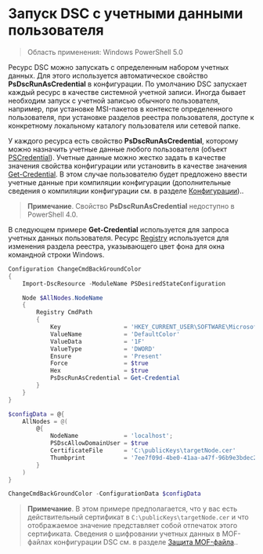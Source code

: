 # Запуск DSC с учетными данными пользователя 

> Область применения: Windows PowerShell 5.0

Ресурс DSC можно запускать с определенным набором учетных данных. Для этого используется автоматическое свойство **PsDscRunAsCredential** в конфигурации. 
По умолчанию DSC запускает каждый ресурс в качестве системной учетной записи. 
Иногда бывает необходим запуск с учетной записью обычного пользователя, например, при установке MSI-пакетов в контексте определенного пользователя, при установке разделов реестра пользователя, доступе к конкретному локальному каталогу пользователя или сетевой папке.

У каждого ресурса есть свойство **PsDscRunAsCredential**, которому можно назначить учетные данные любого пользователя (объект [PSCredential](https://msdn.microsoft.com/en-us/library/ms572524(v=VS.85).aspx)).
Учетные данные можно жестко задать в качестве значения свойства конфигурации или установить в качестве значения [Get-Credential](https://technet.microsoft.com/en-us/library/hh849815.aspx).
В этом случае пользователю будет предложено ввести учетные данные при компиляции конфигурации (дополнительные сведения о компиляции конфигурации см. в разделе [Конфигурации](configurations.md))..

>**Примечание**. Свойство **PsDscRunAsCredential** недоступно в PowerShell 4.0.

В следующем примере **Get-Credential** используется для запроса учетных данных пользователя. 
Ресурс [Registry](registryResource.md) используется для изменения раздела реестра, указывающего цвет фона
для окна командной строки Windows.

```powershell
Configuration ChangeCmdBackGroundColor    
{
    Import-DscResource -ModuleName PSDesiredStateConfiguration

    Node $AllNodes.NodeName
    {
        Registry CmdPath
        {
            Key                  = 'HKEY_CURRENT_USER\SOFTWARE\Microsoft\Command Processor'
            ValueName            = 'DefaultColor'
            ValueData            = '1F'
            ValueType            = 'DWORD'
            Ensure               = 'Present'
            Force                = $true
            Hex                  = $true
            PsDscRunAsCredential = Get-Credential
        }
    }                   
}

$configData = @{
    AllNodes = @(
        @{
            NodeName             = 'localhost';
            PSDscAllowDomainUser = $true
            CertificateFile      = 'C:\publicKeys\targetNode.cer'
            Thumbprint           = '7ee7f09d-4be0-41aa-a47f-96b9e3bdec25'
        }
    )
}

ChangeCmdBackGroundColor -ConfigurationData $configData
```
>**Примечание**. В этом примере предполагается, что у вас есть действительный сертификат в `C:\publicKeys\targetNode.cer` и что отображаемое значение представляет собой отпечаток этого сертификата.
>Сведения о шифровании учетных данных в MOF-файлах конфигурации DSC см. в разделе [Защита MOF-файла](secureMOF.md)..



<!--HONumber=Apr16_HO5-->


